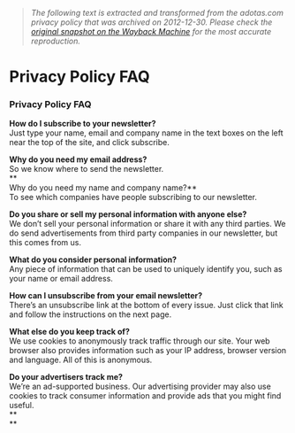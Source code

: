 > *The following text is extracted and transformed from the adotas.com privacy policy that was archived on 2012-12-30. Please check the [original snapshot on the Wayback Machine](https://web.archive.org/web/20121230184305id_/http%3A//www.adotas.com/privacy-policy) for the most accurate reproduction.*

# Privacy Policy FAQ

### Privacy Policy FAQ

**How do I subscribe to your newsletter?**  
Just type your name, email and company name in the text boxes on the left near the top of the site, and click subscribe.

**Why do you need my email address?**  
So we know where to send the newsletter.  
**  
Why do you need my name and company name?**  
To see which companies have people subscribing to our newsletter.

**Do you share or sell my personal information with anyone else?**  
We don’t sell your personal information or share it with any third parties. We do send advertisements from third party companies in our newsletter, but this comes from us.

**What do you consider personal information?**  
Any piece of information that can be used to uniquely identify you, such as your name or email address.

**How can I unsubscribe from your email newsletter?**  
There’s an unsubscribe link at the bottom of every issue. Just click that link and follow the instructions on the next page.

**What else do you keep track of?**  
We use cookies to anonymously track traffic through our site. Your web browser also provides information such as your IP address, browser version and language. All of this is anonymous.

**Do your advertisers track me?**  
We’re an ad-supported business. Our advertising provider may also use cookies to track consumer information and provide ads that you might find useful.  
**  
**
